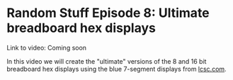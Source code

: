 # Random Stuff Episode 8: Ultimate breadboard hex displays

Link to video: Coming soon

In this video we will create the "ultimate" versions of the 8 and 16
bit breadboard hex displays using the blue 7-segment displays from
[lcsc.com](https://lcsc.com/en).
